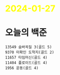 # <span style="color:yellow">2024-01-27</span>

# 오늘의 백준
```
13549 숨바꼭질 3(골드 5)
9370 미확인 도착지(골드 2)
11657 타임머신(골드 4)
11404 플로이드(골드 4)
1956 운동(골드 4)
```